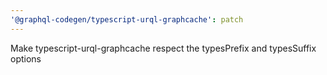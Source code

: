 ```yaml
---
'@graphql-codegen/typescript-urql-graphcache': patch
---
```


Make typescript-urql-graphcache respect the typesPrefix and typesSuffix options
